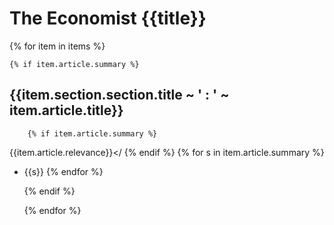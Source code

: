 # The Economist {{title}}

{% for item in items %} 

    {% if item.article.summary %}
## {{item.section.section.title ~ ' : ' ~ item.article.title}}
        {% if item.article.summary %}
{{item.article.relevance}}</
        {% endif %}
            {% for s in item.article.summary %}
* {{s}}
            {% endfor %}

    {% endif %}

    {% endfor %}
